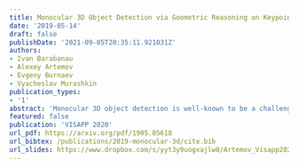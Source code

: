 ```yaml
---
title: Monocular 3D Object Detection via Geometric Reasoning on Keypoints
date: '2019-05-14'
draft: false
publishDate: '2021-09-05T20:35:11.921031Z'
authors:
- Ivan Barabanau
- Alexey Artemov
- Evgeny Burnaev
- Vyacheslav Murashkin
publication_types:
- '1'
abstract: 'Monocular 3D object detection is well-known to be a challenging vision task due to the loss of depth information; attempts to recover depth using separate image-only approaches lead to unstable and noisy depth estimates, harming 3D detections. In this paper, we propose a novel keypoint-based approach for 3D object detection and localization from a single RGB image. We build our multi-branch model around 2D keypoint detection in images and complement it with a conceptually simple geometric reasoning method. Our network performs in an end-to-end manner, simultaneously and interdependently estimating 2D characteristics, such as 2D bounding boxes, keypoints, and orientation, along with full 3D pose in the scene. We fuse the outputs of distinct branches, applying a reprojection consistency loss during training. The experimental evaluation on the challenging KITTI dataset benchmark demonstrates that our network achieves state-of-the-art results among other monocular 3D detectors.'
featured: false
publication: 'VISAPP 2020'
url_pdf: https://arxiv.org/pdf/1905.05618
url_bibtex: /publications/2019-monocular-3d/cite.bib
url_slides: https://www.dropbox.com/s/yyt3y9uogxajlw0/Artemov_Visapp2020_Mono3d.pptx?dl=0
---
```


